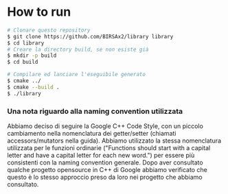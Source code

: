 # How to run

```bash
# Clonare questo repository
$ git clone https://github.com/BIRSAx2/library library
$ cd library
# Creare la directory build, se non esiste già
$ mkdir -p build
$ cd build

# Compilare ed lanciare l'eseguibile generato
$ cmake ../
$ cmake --build .
$ ./library

```

### Una nota riguardo alla naming convention utilizzata

Abbiamo deciso di seguire la Google C++ Code Style, con un piccolo cambiamento nella nomenclatura dei getter/setter
(chiamati accessors/mutators nella guida). Abbiamo utilizzato la stessa nomenclatura utilizzata per le funzioni
ordinarie ("Functions should start with a capital letter and have a capital letter for each new word.") per essere
più consistenti con la naming convention generale. Dopo aver consultato qualche progetto opensource in C++ di Google
abbiamo verificato che questo è lo stesso approccio preso da loro nei progetto che abbiamo consultato.
